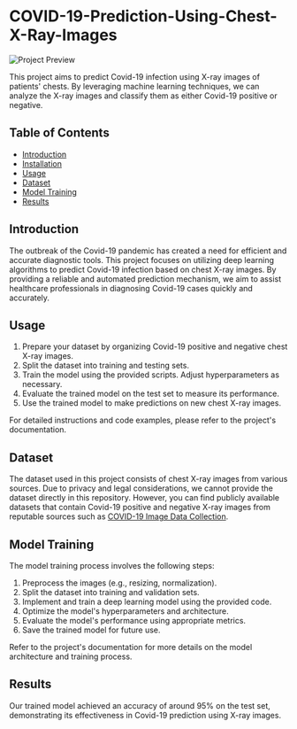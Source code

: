 # COVID-19-Prediction-Using-Chest-X-Ray-Images

![Project Preview](https://medicaldialogues.in/h-upload/2023/03/09/204246-chest-x-rays.webp)

This project aims to predict Covid-19 infection using X-ray images of patients' chests. By leveraging machine learning techniques, we can analyze the X-ray images and classify them as either Covid-19 positive or negative.

## Table of Contents
- [Introduction](https://github.com/SarthakChawathe/COVID-19-Prediction-Using-Chest-X-Ray-Images/tree/main#introduction)
- [Installation](https://github.com/SarthakChawathe/COVID-19-Prediction-Using-Chest-X-Ray-Images/tree/main#installation)
- [Usage](https://github.com/SarthakChawathe/COVID-19-Prediction-Using-Chest-X-Ray-Images/tree/main#usage)
- [Dataset](https://github.com/SarthakChawathe/COVID-19-Prediction-Using-Chest-X-Ray-Images/tree/main#dataset)
- [Model Training](https://github.com/SarthakChawathe/COVID-19-Prediction-Using-Chest-X-Ray-Images/tree/main#model-training)
- [Results](https://github.com/SarthakChawathe/COVID-19-Prediction-Using-Chest-X-Ray-Images/tree/main#results)


## Introduction
The outbreak of the Covid-19 pandemic has created a need for efficient and accurate diagnostic tools. This project focuses on utilizing deep learning algorithms to predict Covid-19 infection based on chest X-ray images. By providing a reliable and automated prediction mechanism, we aim to assist healthcare professionals in diagnosing Covid-19 cases quickly and accurately.


## Usage
1. Prepare your dataset by organizing Covid-19 positive and negative chest X-ray images.
2. Split the dataset into training and testing sets.
3. Train the model using the provided scripts. Adjust hyperparameters as necessary.
4. Evaluate the trained model on the test set to measure its performance.
5. Use the trained model to make predictions on new chest X-ray images.

For detailed instructions and code examples, please refer to the project's documentation.

## Dataset
The dataset used in this project consists of chest X-ray images from various sources. Due to privacy and legal considerations, we cannot provide the dataset directly in this repository. However, you can find publicly available datasets that contain Covid-19 positive and negative X-ray images from reputable sources such as [COVID-19 Image Data Collection](https://github.com/RishitToteja/Chext-X-ray-Images-Data-Set/tree/main/DataSet/Data).

## Model Training
The model training process involves the following steps:
1. Preprocess the images (e.g., resizing, normalization).
2. Split the dataset into training and validation sets.
3. Implement and train a deep learning model using the provided code.
4. Optimize the model's hyperparameters and architecture.
5. Evaluate the model's performance using appropriate metrics.
6. Save the trained model for future use.

Refer to the project's documentation for more details on the model architecture and training process.

## Results
Our trained model achieved an accuracy of around 95% on the test set, demonstrating its effectiveness in Covid-19 prediction using X-ray images. 

